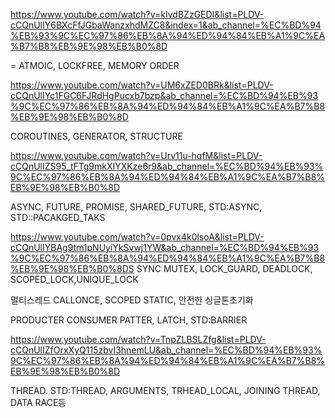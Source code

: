 https://www.youtube.com/watch?v=kIvdBZzGEDI&list=PLDV-cCQnUlIY6BXcFfJGbaWanzxhdMZC8&index=1&ab_channel=%EC%BD%94%EB%93%9C%EC%97%86%EB%8A%94%ED%94%84%EB%A1%9C%EA%B7%B8%EB%9E%98%EB%B0%8D

= ATMOIC, LOCKFREE, MEMORY ORDER




https://www.youtube.com/watch?v=UM6xZED0BRk&list=PLDV-cCQnUlIYc1FGC6FJRdHgPucxb7bzp&ab_channel=%EC%BD%94%EB%93%9C%EC%97%86%EB%8A%94%ED%94%84%EB%A1%9C%EA%B7%B8%EB%9E%98%EB%B0%8D

COROUTINES, GENERATOR, STRUCTURE


https://www.youtube.com/watch?v=Urv11u-hqfM&list=PLDV-cCQnUlIZS95_tFTg9mkXIYXKze6r9&ab_channel=%EC%BD%94%EB%93%9C%EC%97%86%EB%8A%94%ED%94%84%EB%A1%9C%EA%B7%B8%EB%9E%98%EB%B0%8D

ASYNC, FUTURE, PROMISE, SHARED_FUTURE, STD:ASYNC, STD::PACAKGED_TAKS



https://www.youtube.com/watch?v=0pvx4k0lsoA&list=PLDV-cCQnUlIYBAg9tm1pNUyiYkSvwj1YW&ab_channel=%EC%BD%94%EB%93%9C%EC%97%86%EB%8A%94%ED%94%84%EB%A1%9C%EA%B7%B8%EB%9E%98%EB%B0%8DS
SYNC
MUTEX, LOCK_GUARD, DEADLOCK, SCOPED_LOCK,UNIQUE_LOCK


멀티스레드 CALLONCE, SCOPED STATIC, 안전한 싱글톤초기화

PRODUCTER CONSUMER PATTER, LATCH, STD:BARRIER

https://www.youtube.com/watch?v=TnpZLBSLZfg&list=PLDV-cCQnUlIZfOrxXyQ115zbvI3hnemLU&ab_channel=%EC%BD%94%EB%93%9C%EC%97%86%EB%8A%94%ED%94%84%EB%A1%9C%EA%B7%B8%EB%9E%98%EB%B0%8D

THREAD.
STD:THREAD, ARGUMENTS, TRHEAD_LOCAL, JOINING THREAD, DATA RACE등
